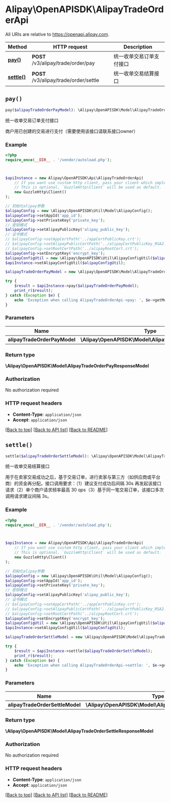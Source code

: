 # Alipay\OpenAPISDK\AlipayTradeOrderApi

All URIs are relative to https://openapi.alipay.com.

Method | HTTP request | Description
------------- | ------------- | -------------
[**pay()**](AlipayTradeOrderApi.md#pay) | **POST** /v3/alipay/trade/order/pay | 统一收单交易订单支付接口
[**settle()**](AlipayTradeOrderApi.md#settle) | **POST** /v3/alipay/trade/order/settle | 统一收单交易结算接口


## `pay()`

```php
pay($alipayTradeOrderPayModel): \Alipay\OpenAPISDK\Model\AlipayTradeOrderPayResponseModel
```

统一收单交易订单支付接口

商户用已创建的交易进行支付（需要使用该接口请联系接口owner）

### Example

```php
<?php
require_once(__DIR__ . '/vendor/autoload.php');



$apiInstance = new Alipay\OpenAPISDK\Api\AlipayTradeOrderApi(
    // If you want use custom http client, pass your client which implements `GuzzleHttp\ClientInterface`.
    // This is optional, `GuzzleHttp\Client` will be used as default.
    new GuzzleHttp\Client()
);

// 初始化alipay参数
$alipayConfig = new \Alipay\OpenAPISDK\Util\Model\AlipayConfig();
$alipayConfig->setAppId('app_id');
$alipayConfig->setPrivateKey('private_key');
// 密钥模式
$alipayConfig->setAlipayPublicKey('alipay_public_key');
// 证书模式
// $alipayConfig->setAppCertPath('../appCertPublicKey.crt');
// $alipayConfig->setAlipayPublicCertPath('../alipayCertPublicKey_RSA2.crt');
// $alipayConfig->setRootCertPath('../alipayRootCert.crt');
$alipayConfig->setEncryptKey('encrypt_key');
$alipayConfigUtil = new \Alipay\OpenAPISDK\Util\AlipayConfigUtil($alipayConfig);
$apiInstance->setAlipayConfigUtil($alipayConfigUtil);

$alipayTradeOrderPayModel = new \Alipay\OpenAPISDK\Model\AlipayTradeOrderPayModel(); // \Alipay\OpenAPISDK\Model\AlipayTradeOrderPayModel

try {
    $result = $apiInstance->pay($alipayTradeOrderPayModel);
    print_r($result);
} catch (Exception $e) {
    echo 'Exception when calling AlipayTradeOrderApi->pay: ', $e->getMessage(), PHP_EOL;
}
```

### Parameters

Name | Type | Description  | Notes
------------- | ------------- | ------------- | -------------
 **alipayTradeOrderPayModel** | **\Alipay\OpenAPISDK\Model\AlipayTradeOrderPayModel**|  | [optional]

### Return type

**\Alipay\OpenAPISDK\Model\AlipayTradeOrderPayResponseModel**

### Authorization

No authorization required

### HTTP request headers

- **Content-Type**: `application/json`
- **Accept**: `application/json`

[[Back to top]](#) [[Back to API list]](../../README.md#api-endpoints)
[[Back to README]](../../README.md)

## `settle()`

```php
settle($alipayTradeOrderSettleModel): \Alipay\OpenAPISDK\Model\AlipayTradeOrderSettleResponseModel
```

统一收单交易结算接口

用于在卖家交易成功之后，基于交易订单，进行卖家与第三方（如供应商或平台商）的资金再分配。接口调用要求：（1）建议支付成功后间隔 30s 再发起该接口请求（2）单个商户请求频率最高 30 qps（3）基于同一笔交易订单，该接口多次调用请求建议间隔 3s。

### Example

```php
<?php
require_once(__DIR__ . '/vendor/autoload.php');



$apiInstance = new Alipay\OpenAPISDK\Api\AlipayTradeOrderApi(
    // If you want use custom http client, pass your client which implements `GuzzleHttp\ClientInterface`.
    // This is optional, `GuzzleHttp\Client` will be used as default.
    new GuzzleHttp\Client()
);

// 初始化alipay参数
$alipayConfig = new \Alipay\OpenAPISDK\Util\Model\AlipayConfig();
$alipayConfig->setAppId('app_id');
$alipayConfig->setPrivateKey('private_key');
// 密钥模式
$alipayConfig->setAlipayPublicKey('alipay_public_key');
// 证书模式
// $alipayConfig->setAppCertPath('../appCertPublicKey.crt');
// $alipayConfig->setAlipayPublicCertPath('../alipayCertPublicKey_RSA2.crt');
// $alipayConfig->setRootCertPath('../alipayRootCert.crt');
$alipayConfig->setEncryptKey('encrypt_key');
$alipayConfigUtil = new \Alipay\OpenAPISDK\Util\AlipayConfigUtil($alipayConfig);
$apiInstance->setAlipayConfigUtil($alipayConfigUtil);

$alipayTradeOrderSettleModel = new \Alipay\OpenAPISDK\Model\AlipayTradeOrderSettleModel(); // \Alipay\OpenAPISDK\Model\AlipayTradeOrderSettleModel

try {
    $result = $apiInstance->settle($alipayTradeOrderSettleModel);
    print_r($result);
} catch (Exception $e) {
    echo 'Exception when calling AlipayTradeOrderApi->settle: ', $e->getMessage(), PHP_EOL;
}
```

### Parameters

Name | Type | Description  | Notes
------------- | ------------- | ------------- | -------------
 **alipayTradeOrderSettleModel** | **\Alipay\OpenAPISDK\Model\AlipayTradeOrderSettleModel**|  | [optional]

### Return type

**\Alipay\OpenAPISDK\Model\AlipayTradeOrderSettleResponseModel**

### Authorization

No authorization required

### HTTP request headers

- **Content-Type**: `application/json`
- **Accept**: `application/json`

[[Back to top]](#) [[Back to API list]](../../README.md#api-endpoints)
[[Back to README]](../../README.md)
